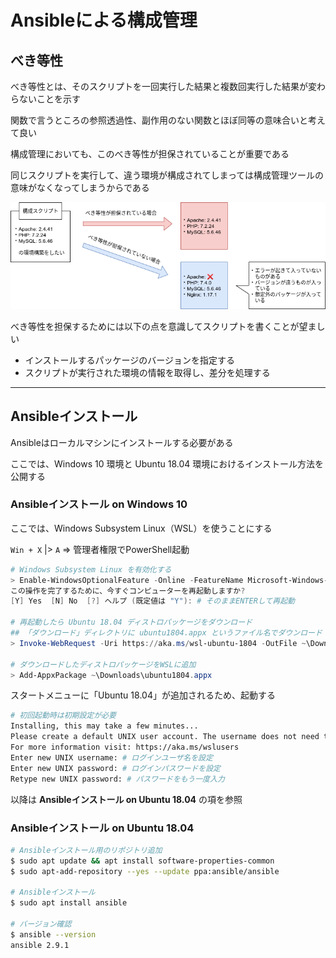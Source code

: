 # Ansibleによる構成管理

## べき等性

べき等性とは、そのスクリプトを一回実行した結果と複数回実行した結果が変わらないことを示す

関数で言うところの参照透過性、副作用のない関数とほぼ同等の意味合いと考えて良い

構成管理においても、このべき等性が担保されていることが重要である

同じスクリプトを実行して、違う環境が構成されてしまっては構成管理ツールの意味がなくなってしまうからである

![idempotency.png](./img/idempotency.png)

べき等性を担保するためには以下の点を意識してスクリプトを書くことが望ましい

- インストールするパッケージのバージョンを指定する
- スクリプトが実行された環境の情報を取得し、差分を処理する

***

## Ansibleインストール

Ansibleはローカルマシンにインストールする必要がある

ここでは、Windows 10 環境と Ubuntu 18.04 環境におけるインストール方法を公開する

### Ansibleインストール on Windows 10
ここでは、Windows Subsystem Linux（WSL）を使うことにする

`Win + X` |> `A` => 管理者権限でPowerShell起動

```powershell
# Windows Subsystem Linux を有効化する
> Enable-WindowsOptionalFeature -Online -FeatureName Microsoft-Windows-Subsystem-Linux
この操作を完了するために、今すぐコンピューターを再起動しますか?
[Y] Yes  [N] No  [?] ヘルプ (既定値は "Y"): # そのままENTERして再起動

# 再起動したら Ubuntu 18.04 ディストロパッケージをダウンロード
## 「ダウンロード」ディレクトリに ubuntu1804.appx というファイル名でダウンロード
> Invoke-WebRequest -Uri https://aka.ms/wsl-ubuntu-1804 -OutFile ~\Downloads\ubuntu1804.appx -UseBasicParsing

# ダウンロードしたディストロパッケージをWSLに追加
> Add-AppxPackage ~\Downloads\ubuntu1804.appx
```

スタートメニューに「Ubuntu 18.04」が追加されるため、起動する

```bash
# 初回起動時は初期設定が必要
Installing, this may take a few minutes...
Please create a default UNIX user account. The username does not need to match your Windows username.
For more information visit: https://aka.ms/wslusers
Enter new UNIX username: # ログインユーザ名を設定
Enter new UNIX password: # ログインパスワードを設定
Retype new UNIX password: # パスワードをもう一度入力
```

以降は **Ansibleインストール on Ubuntu 18.04** の項を参照

### Ansibleインストール on Ubuntu 18.04
```bash
# Ansibleインストール用のリポジトリ追加
$ sudo apt update && apt install software-properties-common
$ sudo apt-add-repository --yes --update ppa:ansible/ansible

# Ansibleインストール
$ sudo apt install ansible

# バージョン確認
$ ansible --version
ansible 2.9.1
```
